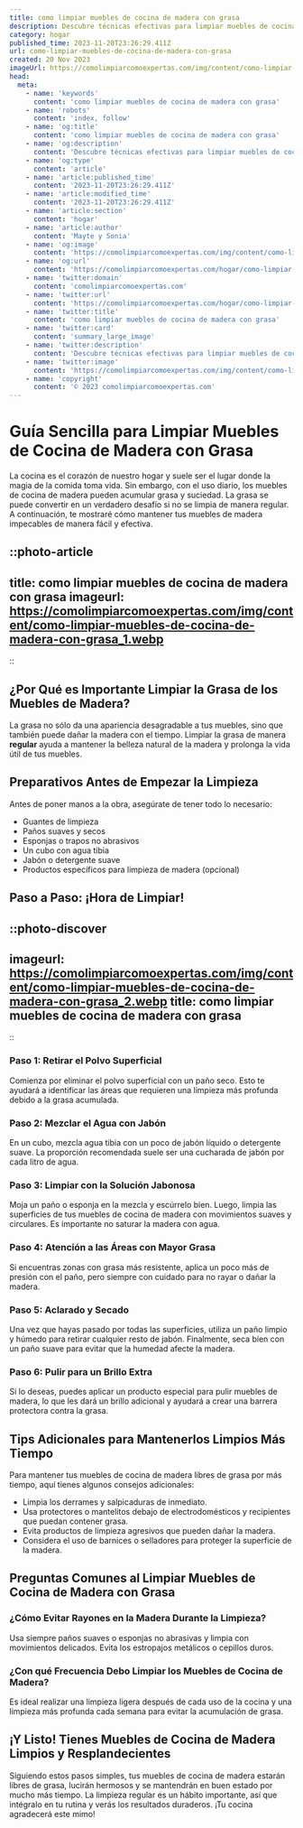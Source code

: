 ```yaml
---
title: como limpiar muebles de cocina de madera con grasa
description: Descubre técnicas efectivas para limpiar muebles de cocina de madera, eliminando grasa y dejándolos relucientes con nuestros consejos simples y prácticos.
category: hogar
published_time: 2023-11-20T23:26:29.411Z
url: como-limpiar-muebles-de-cocina-de-madera-con-grasa
created: 20 Nov 2023
imageUrl: https://comolimpiarcomoexpertas.com/img/content/como-limpiar-muebles-de-cocina-de-madera-con-grasa_1.webp
head:
  meta:
    - name: 'keywords'
      content: 'como limpiar muebles de cocina de madera con grasa'
    - name: 'robots'
      content: 'index, follow'
    - name: 'og:title'
      content: 'como limpiar muebles de cocina de madera con grasa'
    - name: 'og:description'
      content: 'Descubre técnicas efectivas para limpiar muebles de cocina de madera, eliminando grasa y dejándolos relucientes con nuestros consejos simples y prácticos.'
    - name: 'og:type'
      content: 'article'
    - name: 'article:published_time'
      content: '2023-11-20T23:26:29.411Z'
    - name: 'article:modified_time'
      content: '2023-11-20T23:26:29.411Z'
    - name: 'article:section'
      content: 'hogar'
    - name: 'article:author'
      content: 'Mayte y Sonia'
    - name: 'og:image'
      content: 'https://comolimpiarcomoexpertas.com/img/content/como-limpiar-muebles-de-cocina-de-madera-con-grasa_1.webp'
    - name: 'og:url'
      content: 'https://comolimpiarcomoexpertas.com/hogar/como-limpiar-muebles-de-cocina-de-madera-con-grasa'
    - name: 'twitter:domain'
      content: 'comolimpiarcomoexpertas.com'
    - name: 'twitter:url'
      content: 'https://comolimpiarcomoexpertas.com/hogar/como-limpiar-muebles-de-cocina-de-madera-con-grasa'
    - name: 'twitter:title'
      content: 'como limpiar muebles de cocina de madera con grasa'
    - name: 'twitter:card'
      content: 'summary_large_image'
    - name: 'twitter:description'
      content: 'Descubre técnicas efectivas para limpiar muebles de cocina de madera, eliminando grasa y dejándolos relucientes con nuestros consejos simples y prácticos.'
    - name: 'twitter:image'
      content: 'https://comolimpiarcomoexpertas.com/img/content/como-limpiar-muebles-de-cocina-de-madera-con-grasa_1.webp'
    - name: 'copyright'
      content: '© 2023 comolimpiarcomoexpertas.com'
---
```

# Guía Sencilla para Limpiar Muebles de Cocina de Madera con Grasa

La cocina es el corazón de nuestro hogar y suele ser el lugar donde la magia de la comida toma vida. Sin embargo, con el uso diario, los muebles de cocina de madera pueden acumular grasa y suciedad. La grasa se puede convertir en un verdadero desafío si no se limpia de manera regular. A continuación, te mostraré cómo mantener tus muebles de madera impecables de manera fácil y efectiva.

::photo-article
---
title: como limpiar muebles de cocina de madera con grasa
imageurl: https://comolimpiarcomoexpertas.com/img/content/como-limpiar-muebles-de-cocina-de-madera-con-grasa_1.webp
---
::

## ¿Por Qué es Importante Limpiar la Grasa de los Muebles de Madera?

La grasa no sólo da una apariencia desagradable a tus muebles, sino que también puede dañar la madera con el tiempo. Limpiar la grasa de manera __regular__ ayuda a mantener la belleza natural de la madera y prolonga la vida útil de tus muebles.

## Preparativos Antes de Empezar la Limpieza

Antes de poner manos a la obra, asegúrate de tener todo lo necesario:
- Guantes de limpieza
- Paños suaves y secos
- Esponjas o trapos no abrasivos
- Un cubo con agua tibia
- Jabón o detergente suave
- Productos específicos para limpieza de madera (opcional)

## Paso a Paso: ¡Hora de Limpiar!


::photo-discover
---
imageurl: https://comolimpiarcomoexpertas.com/img/content/como-limpiar-muebles-de-cocina-de-madera-con-grasa_2.webp
title: como limpiar muebles de cocina de madera con grasa
---
::

### Paso 1: Retirar el Polvo Superficial

Comienza por eliminar el polvo superficial con un paño seco. Esto te ayudará a identificar las áreas que requieren una limpieza más profunda debido a la grasa acumulada.

### Paso 2: Mezclar el Agua con Jabón

En un cubo, mezcla agua tibia con un poco de jabón líquido o detergente suave. La proporción recomendada suele ser una cucharada de jabón por cada litro de agua. 

### Paso 3: Limpiar con la Solución Jabonosa

Moja un paño o esponja en la mezcla y escúrrelo bien. Luego, limpia las superficies de tus muebles de cocina de madera con movimientos suaves y circulares. Es importante no saturar la madera con agua.

### Paso 4: Atención a las Áreas con Mayor Grasa

Si encuentras zonas con grasa más resistente, aplica un poco más de presión con el paño, pero siempre con cuidado para no rayar o dañar la madera.

### Paso 5: Aclarado y Secado

Una vez que hayas pasado por todas las superficies, utiliza un paño limpio y húmedo para retirar cualquier resto de jabón. Finalmente, seca bien con un paño suave para evitar que la humedad afecte la madera.

### Paso 6: Pulir para un Brillo Extra

Si lo deseas, puedes aplicar un producto especial para pulir muebles de madera, lo que les dará un brillo adicional y ayudará a crear una barrera protectora contra la grasa. 

## Tips Adicionales para Mantenerlos Limpios Más Tiempo

Para mantener tus muebles de cocina de madera libres de grasa por más tiempo, aquí tienes algunos consejos adicionales:
- Limpia los derrames y salpicaduras de inmediato.
- Usa protectores o mantelitos debajo de electrodomésticos y recipientes que puedan contener grasa.
- Evita productos de limpieza agresivos que pueden dañar la madera.
- Considera el uso de barnices o selladores para proteger la superficie de la madera.

## Preguntas Comunes al Limpiar Muebles de Cocina de Madera con Grasa

### ¿Cómo Evitar Rayones en la Madera Durante la Limpieza?

Usa siempre paños suaves o esponjas no abrasivas y limpia con movimientos delicados. Evita los estropajos metálicos o cepillos duros.

### ¿Con qué Frecuencia Debo Limpiar los Muebles de Cocina de Madera?

Es ideal realizar una limpieza ligera después de cada uso de la cocina y una limpieza más profunda cada semana para evitar la acumulación de grasa.

## ¡Y Listo! Tienes Muebles de Cocina de Madera Limpios y Resplandecientes

Siguiendo estos pasos simples, tus muebles de cocina de madera estarán libres de grasa, lucirán hermosos y se mantendrán en buen estado por mucho más tiempo. La limpieza regular es un hábito importante, así que intégralo en tu rutina y verás los resultados duraderos. ¡Tu cocina agradecerá este mimo!